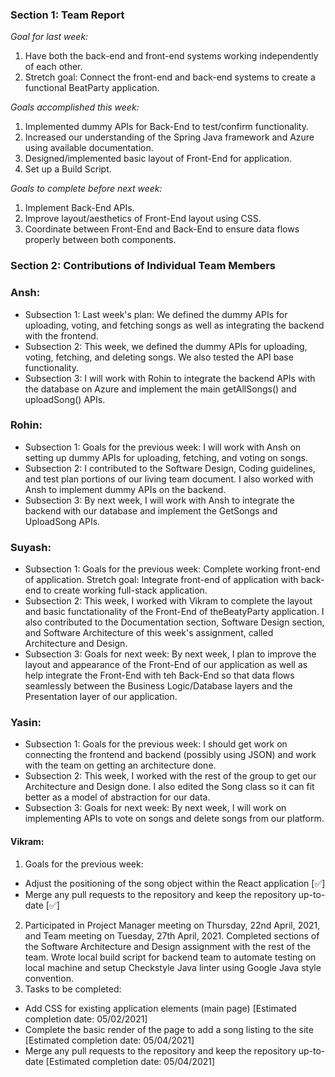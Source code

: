 ### Section 1: Team Report
*Goal for last week:*  
1. Have both the back-end and front-end systems working independently of each other.
2. Stretch goal: Connect the front-end and back-end systems to create a functional BeatParty application.
  
*Goals accomplished this week:* 
1. Implemented dummy APIs for Back-End to test/confirm functionality.
2. Increased our understanding of the Spring Java framework and Azure using available documentation.
3. Designed/implemented basic layout of Front-End for application.
4. Set up a Build Script.
  
*Goals to complete before next week:*  
1. Implement Back-End APIs.
2. Improve layout/aesthetics of Front-End layout using CSS.
3. Coordinate between Front-End and Back-End to ensure data flows properly between both components.
  

### Section 2: Contributions of Individual Team Members

### Ansh:
* Subsection 1: Last week's plan: We defined the dummy APIs for uploading, voting, and fetching songs as well as integrating the backend with the frontend.
* Subsection 2: This week, we defined the dummy APIs for uploading, voting, fetching, and deleting songs. We also tested the API base functionality.
* Subsection 3: I will work with Rohin to integrate the backend APIs with the database on Azure and implement the main getAllSongs() and uploadSong() APIs.

### Rohin:
* Subsection 1: Goals for the previous week:  I will work with Ansh on setting up dummy APIs for uploading, fetching, and voting on songs.
* Subsection 2: I contributed to the Software Design, Coding guidelines, and test plan portions of our living team document. I also worked with Ansh to implement dummy APIs on the backend.
* Subsection 3: By next week, I will work with Ansh to integrate the backend with our database and implement the GetSongs and UploadSong APIs.

### Suyash:
* Subsection 1: Goals for the previous week: Complete working front-end of application. Stretch goal: Integrate front-end of application with back-end to create working full-stack application.
* Subsection 2: This week, I worked with Vikram to complete the layout and basic functationality of the Front-End of theBeatyParty application. I also contributed to the Documentation section, Software Design section, and Software Architecture of this week's assignment, called Architecture and Design. 
* Subsection 3: Goals for next week: By next week, I plan to improve the layout and appearance of the Front-End of our application as well as help integrate the Front-End with teh Back-End so that data flows seamlessly between the Business Logic/Database layers and the Presentation layer of our application.

### Yasin:
* Subsection 1: Goals for the previous week: I should get work on connecting the frontend and backend (possibly using JSON) and work with the team on getting an architecture done.
* Subsection 2: This week, I worked with the rest of the group to get our Architecture and Design done. I also edited the Song class so it can fit better as a model of abstraction for our data.
* Subsection 3: Goals for next week: By next week, I will work on implementing APIs to vote on songs and delete songs from our platform.

#### Vikram:
1. Goals for the previous week:
  - Adjust the positioning of the song object within the React application [✅]
  - Merge any pull requests to the repository and keep the repository up-to-date [✅]
2. Participated in Project Manager meeting on Thursday, 22nd April, 2021, and Team meeting on Tuesday, 27th April, 2021. Completed sections of the Software Architecture and Design assignment with the rest of the team. Wrote local build script for backend team to automate testing on local machine and setup Checkstyle Java linter using Google Java style convention.
3. Tasks to be completed:
  - Add CSS for existing application elements (main page) [Estimated completion date: 05/02/2021]
  - Complete the basic render of the page to add a song listing to the site [Estimated completion date: 05/04/2021] 
  - Merge any pull requests to the repository and keep the repository up-to-date [Estimated completion date: 05/04/2021]
